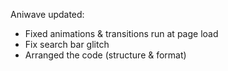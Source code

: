 Aniwave updated:
- Fixed animations & transitions run at page load
- Fix search bar glitch
- Arranged the code (structure & format)
